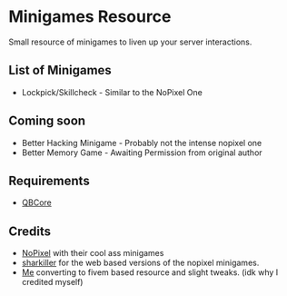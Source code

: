 # Minigames Resource
Small resource of minigames to liven up your server interactions.


## List of Minigames
* Lockpick/Skillcheck - Similar to the NoPixel One

## Coming soon
* Better Hacking Minigame - Probably not the intense nopixel one
* Better Memory Game - Awaiting Permission from original author

## Requirements
* [QBCore](https://github.com/qbcore-framework)

## Credits
* [NoPixel](https://www.nopixel.net/) with their cool ass minigames
* [sharkiller](https://github.com/sharkiller) for the web based versions of the nopixel minigames.
* [Me](https://github.com/IdrisDose) converting to fivem based resource and slight tweaks. (idk why I credited myself)